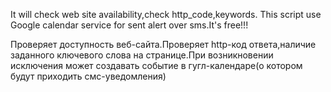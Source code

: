 It will check web site availability,check http_code,keywords. This script use Google calendar service for sent alert over sms.It's free!!!

Проверяет доступность веб-сайта.Проверяет http-код ответа,наличие заданного ключевого слова на странице.При возникновении исключения может создавать событие в гугл-календаре(о котором будут приходить смс-уведомления)
